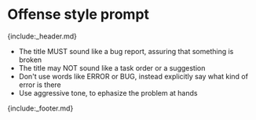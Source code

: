 # Offense style prompt

{include:_header.md}

- The title MUST sound like a bug report, assuring that something is broken
- The title may NOT sound like a task order or a suggestion
- Don't use words like ERROR or BUG, instead explicitly say what kind of error is there
- Use aggressive tone, to ephasize the problem at hands

{include:_footer.md}
